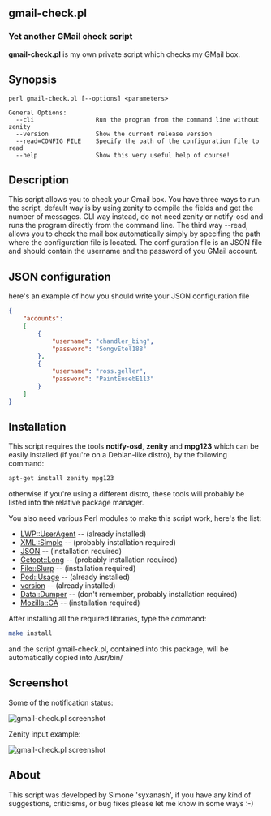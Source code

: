 ## gmail-check.pl
### Yet another GMail check script

**gmail-check.pl** is my own private script which checks my GMail box.

## Synopsis

```
perl gmail-check.pl [--options] <parameters>

General Options:
  --cli                 Run the program from the command line without zenity
  --version             Show the current release version
  --read=CONFIG FILE    Specify the path of the configuration file to read
  --help                Show this very useful help of course!
```

## Description

This script allows you to check your Gmail box. You have three ways to
run the script, default way is by using zenity to compile the fields
and get the number of messages. CLI way instead, do not need zenity or
notify-osd and runs the program directly from the command line. The
third way --read, allows you to check the mail box automatically simply
by specifing the path where the configuration file is located. The
configuration file is an JSON file and should contain the username and
the password of you GMail account.

## JSON configuration

here's an example of how you should write your JSON configuration file

```json
{
    "accounts":
    [
        {
            "username": "chandler_bing",
            "password": "SongvEtel188"
        },
        {
            "username": "ross.geller",
            "password": "PaintEusebE113"
        }
    ]
}
```

## Installation

This script requires the tools **notify-osd**, **zenity** and **mpg123** which can be
easily installed (if you're on a Debian-like distro), by the following command:

```sh
apt-get install zenity mpg123
```

otherwise if you're using a different distro, these tools will probably
be listed into the relative package manager.

You also need various Perl modules to make this script work, here's the list:

* [LWP::UserAgent](http://search.cpan.org/~gaas/libwww-perl-6.04/lib/LWP/UserAgent.pm) -- (already installed)
* [XML::Simple](http://search.cpan.org/~grantm/XML-Simple-2.20/lib/XML/Simple.pm) -- (probably installation required)
* [JSON](http://search.cpan.org/~makamaka/JSON-2.59/lib/JSON.pm) -- (installation required)
* [Getopt::Long](http://search.cpan.org/~enrys/POD2-IT-Getopt-Long/lib/POD2/IT/Getopt/Long.pm) -- (probably installation required)
* [File::Slurp](http://search.cpan.org/~uri/File-Slurp-9999.19/lib/File/Slurp.pm) -- (installation required)
* [Pod::Usage](http://perldoc.perl.org/Pod/Usage.html) -- (already installed)
* [version](http://search.cpan.org/~jpeacock/version-0.99/lib/version.pod) -- (already installed)
* [Data::Dumper](http://search.cpan.org/~smueller/Data-Dumper-2.139/Dumper.pm) -- (don't remember, probably installation required)
* [Mozilla::CA](http://search.cpan.org/~abh/Mozilla-CA-20160104/lib/Mozilla/CA.pm) -- (installation required)

After installing all the required libraries, type the command:

```sh
make install
```

and the script gmail-check.pl, contained into this package, will be automatically copied into /usr/bin/

## Screenshot

Some of the notification status:

![gmail-check.pl screenshot](http://i.imgur.com/v3EbTLC.png "gmail-check.pl screenshot")

Zenity input example:

![gmail-check.pl screenshot](http://i.imgur.com/TtsLD3p.png "Zenity input example")

## About

This script was developed by Simone 'syxanash', if you have any kind of suggestions, criticisms, or bug fixes please let me know in some ways :-)
